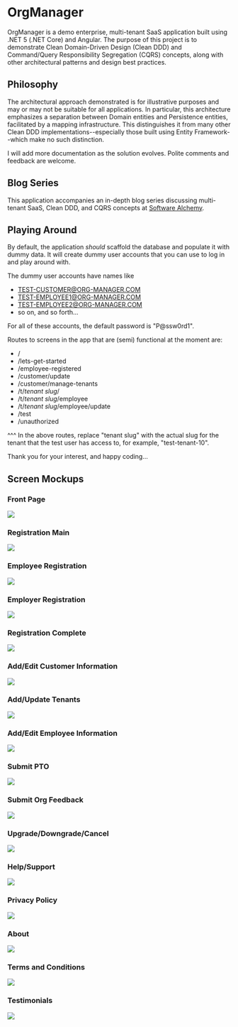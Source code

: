 # OrgManager
OrgManager is a demo enterprise, multi-tenant SaaS application built using .NET 5 (.NET Core) and Angular. The purpose of this project is to demonstrate Clean Domain-Driven Design (Clean DDD) and Command/Query Responsibility Segregation (CQRS) concepts, along with other architectural patterns and design best practices.

## Philosophy
The architectural approach demonstrated is for illustrative purposes and may or may not be suitable for all applications. In particular, this architecture emphasizes a separation between Domain entities and Persistence entities, facilitated by a mapping infrastructure. This distinguishes it from many other Clean DDD implementations--especially those built using Entity Framework--which make no such distinction.

I will add more documentation as the solution evolves. Polite comments and feedback are welcome.

## Blog Series
This application accompanies an in-depth blog series discussing multi-tenant SaaS, Clean DDD, and CQRS concepts at [Software Alchemy](https://blog.jacobsdata.com/).

## Playing Around
By default, the application *should* scaffold the database and populate it with dummy data. It will create dummy user accounts that you can use to log in and play around with.

The dummy user accounts have names like
* TEST-CUSTOMER@ORG-MANAGER.COM
* TEST-EMPLOYEE1@ORG-MANAGER.COM
* TEST-EMPLOYEE2@ORG-MANAGER.COM
* so on, and so forth...

For all of these accounts, the default password is "P@ssw0rd1".

Routes to screens in the app that are (semi) functional at the moment are:

* /
* /lets-get-started
* /employee-registered
* /customer/update
* /customer/manage-tenants
* /t/*tenant slug*/
* /t/*tenant slug*/employee
* /t/*tenant slug*/employee/update
* /test
* /unauthorized

^^^ In the above routes, replace "tenant slug" with the actual slug for the tenant that the test user has access to, for example, "test-tenant-10".

Thank you for your interest, and happy coding...

## Screen Mockups

### Front Page
![](https://blob.jacobsdata.com/org-manager/Front-Page.png)

### Registration Main
![](https://blob.jacobsdata.com/org-manager/Registration-Main-Page.png)

### Employee Registration
![](https://blob.jacobsdata.com/org-manager/Employee-Registration.png)

### Employer Registration
![](https://blob.jacobsdata.com/org-manager/Employer-Registration.png)

### Registration Complete
![](https://blob.jacobsdata.com/org-manager/Registration-Complete.png)

### Add/Edit Customer Information
![](https://blob.jacobsdata.com/org-manager/Add-Edit-Customer-Information.png)

### Add/Update Tenants
![](https://blob.jacobsdata.com/org-manager/Customer-Add-Update-Tenants.png)

### Add/Edit Employee Information
![](https://blob.jacobsdata.com/org-manager/Add-Edit-Employee-Information.png)

### Submit PTO
![](https://blob.jacobsdata.com/org-manager/Employee-Home-PTO-Subscreen.png)

### Submit Org Feedback
![](https://blob.jacobsdata.com/org-manager/Employee-Home-Org-Feedback-Subscreen.png)

### Upgrade/Downgrade/Cancel
![](https://blob.jacobsdata.com/org-manager/Upgrade-Downgrade-Cancel.png)

### Help/Support
![](https://blob.jacobsdata.com/org-manager/Help-Support.png)

### Privacy Policy
![](https://blob.jacobsdata.com/org-manager/Privacy-Policy.png)

### About
![](https://blob.jacobsdata.com/org-manager/About.png)

### Terms and Conditions
![](https://blob.jacobsdata.com/org-manager/Terms-and-Conditions.png)

### Testimonials
![](https://blob.jacobsdata.com/org-manager/Testimonials.png)
